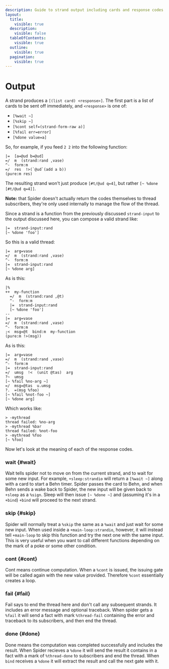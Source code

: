 ```yaml
---
description: Guide to strand output including cards and response codes (%wait, %skip, %cont, %fail, %done), flow control mechanisms, error handling, and completion patterns in thread execution.
layout:
  title:
    visible: true
  description:
    visible: false
  tableOfContents:
    visible: true
  outline:
    visible: true
  pagination:
    visible: true
---
```



# Output

A strand produces a `[(list card) <response>]`. The first part is a list of cards to be sent off immediately, and `<response>` is one of:

- `[%wait ~]`
- `[%skip ~]`
- `[%cont self=(strand-form-raw a)]`
- `[%fail err=error]`
- `[%done value=a]`

So, for example, if you feed `2 2` into the following function:

```hoon
|=  [a=@ud b=@ud]
=/  m  (strand:rand ,vase)
^-  form:m
=/  res  !>(`@ud`(add a b))
(pure:m res)
```

The resulting strand won't just produce `[#t/@ud q=4]`, but rather `[~ %done [#t/@ud q=4]]`.

**Note:** that Spider doesn't actually return the codes themselves to thread subscribers, they're only used internally to manage the flow of the thread.

Since a strand is a function from the previously discussed `strand-input` to the output discussed here, you can compose a valid strand like:

```hoon
|=  strand-input:rand
[~ %done 'foo']
```

So this is a valid thread:

```hoon
|=  arg=vase
=/  m  (strand:rand ,vase)
^-  form:m
|=  strand-input:rand
[~ %done arg]
```

As is this:

```hoon
|%
++  my-function
  =/  m  (strand:rand ,@t)
  ^-  form:m
  |=  strand-input:rand
  [~ %done 'foo']
--
|=  arg=vase
=/  m  (strand:rand ,vase)
^-  form:m
;<  msg=@t  bind:m  my-function
(pure:m !>(msg))
```

As is this:

```hoon
|=  arg=vase
=/  m  (strand:rand ,vase)
^-  form:m
|=  strand-input:rand
=/  umsg  !<  (unit @tas)  arg
?~  umsg
[~ %fail %no-arg ~]
=/  msg=@tas  u.umsg
?.  =(msg %foo)
[~ %fail %not-foo ~]
[~ %done arg]
```

Which works like:

```
> -mythread
thread failed: %no-arg
> -mythread %bar
thread failed: %not-foo
> -mythread %foo
[~ %foo]
```

Now let's look at the meaning of each of the response codes.

### wait {#wait}

Wait tells spider not to move on from the current strand, and to wait for some new input. For example, `+sleep:strandio` will return a `[%wait ~]` along with a card to start a Behn timer. Spider passes the card to Behn, and when Behn sends a wake back to Spider, the new input will be given back to `+sleep` as a `%sign`. Sleep will then issue `[~ %done ~]` and (assuming it's in a `+bind`) `+bind` will proceed to the next strand.

### skip {#skip}

Spider will normally treat a `%skip` the same as a `%wait` and just wait for some new input. When used inside a `+main-loop:strandio`, however, it will instead tell `+main-loop` to skip this function and try the next one with the same input. This is very useful when you want to call different functions depending on the mark of a poke or some other condition.

### cont {#cont}

Cont means continue computation. When a `%cont` is issued, the issuing gate will be called again with the new value provided. Therefore `%cont` essentially creates a loop.

### fail {#fail}

Fail says to end the thread here and don't call any subsequent strands. It includes an error message and optional traceback. When spider gets a `%fail` it will send a fact with mark `%thread-fail` containing the error and traceback to its subscribers, and then end the thread.

### done {#done}

Done means the computation was completed successfully and includes the result. When Spider recieves a `%done` it will send the result it contains in a fact with a mark of `%thread-done` to subscribers and end the thread. When `bind` receives a `%done` it will extract the result and call the next gate with it.
